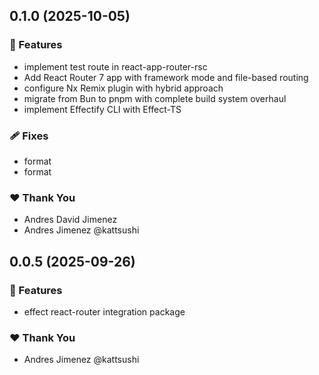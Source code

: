 ## 0.1.0 (2025-10-05)

### 🚀 Features

- implement test route in react-app-router-rsc
- Add React Router 7 app with framework mode and file-based routing
- configure Nx Remix plugin with hybrid approach
- migrate from Bun to pnpm with complete build system overhaul
- implement Effectify CLI with Effect-TS

### 🩹 Fixes

- format
- format

### ❤️ Thank You

- Andres David Jimenez
- Andres Jimenez @kattsushi

## 0.0.5 (2025-09-26)

### 🚀 Features

- effect react-router integration package

### ❤️ Thank You

- Andres Jimenez @kattsushi